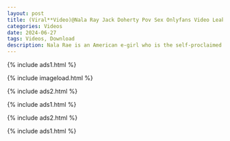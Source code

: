 ```yaml
---
layout: post
title: (Viral**Video)@Nala Ray Jack Doherty Pov Sex Onlyfans Video Leaked
categories: Videos
date: 2024-06-27
tags: Videos, Download
description: Nala Rae is an American e-girl who is the self-proclaimed "Ahegao Queen, Streamer, Daddy's Girl". She has over 500k followers on Twitter and nearly 1 million followers on Instagram where she posts exciting cosplay content. She maintains an OnlyFans account that contains sexually explicit videos and photos. See more of them here.
---
```

{% include ads1.html %}

{% include imageload.html %}

{% include ads2.html %}

{% include ads1.html %}

{% include ads2.html %}

{% include ads1.html %}
